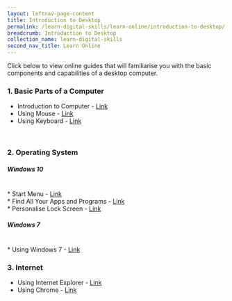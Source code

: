 ```yaml
---
layout: leftnav-page-content
title: Introduction to Desktop
permalink: /learn-digital-skills/learn-online/introduction-to-desktop/
breadcrumb: Introduction to Desktop
collection_name: learn-digital-skills
second_nav_title: Learn Online
---
```

Click below to view online guides that will familiarise you with the basic components and capabilities of a desktop computer.

<h3>1. Basic Parts of a Computer</h3>
 
* Introduction to Computer - <a href="https://www.digitallearn.org/courses/getting-started-on-a-computer" target="_blank">Link</a><br>
 * Using Mouse - <a href="http://www.gcflearnfree.org/mousetutorial" target="_blank">Link</a><br>
 * Using Keyboard - <a href="https://edu.gcfglobal.org/en/typing/" target="_blank">Link</a><br>
 
<br>


<h3>2. Operating System</h3>
 
 <h5>Windows 10</h5><br>
   * Start Menu - <a href="https://support.microsoft.com/en-sg/help/17195/windows-10-see-whats-on-the-menu" target="_blank">Link</a><br>
   * Find All Your Apps and Programs - <a href="https://support.microsoft.com/en-sg/help/17161/windows-10-find-all-your-apps-and-programs" target="_blank">Link</a><br>
   * Personalise Lock Screen - <a href="https://support.microsoft.com/en-sg/help/17185/windows-10-lock-screen" target="_blank">Link</a><br>
  
<h5>Windows 7</h5><br>
   * Using Windows 7 - <a href="https://www.digitallearn.org/courses/using-a-pc-windows-7" target="_blank">Link</a><br>
 
<h3>3. Internet</h3>
 
 * Using Internet Explorer - <a href="https://edu.gcfglobal.org/en/internetexplorer/" target="_blank">Link</a><br>
 * Using Chrome - <a href="https://edu.gcfglobal.org/en/chrome/" target="_blank">Link</a><br>
 

